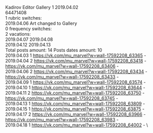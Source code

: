 Kadirov	Editor Gallery 1 2019.04.02\
64471408\
1 rubric switches:\
2019.04.06 Art changed to Gallery \
0 frequency switches:\
2 vacations:\
2019.04.07 2019.04.08 \
2019.04.12 2019.04.13 \
Total posts amount: 14	Posts dates amount: 10\
2019.04.03 1 https://vk.com/mu_marvel?w=wall-17592208_63365 - \
2019.04.04 2 https://vk.com/mu_marvel?w=wall-17592208_63418 - https://vk.com/mu_marvel?w=wall-17592208_63406 - \
2019.04.06 2 https://vk.com/mu_marvel?w=wall-17592208_63434 - https://vk.com/mu_marvel?w=wall-17592208_63433 - \
2019.04.09 1 https://vk.com/mu_marvel?w=wall-17592208_63574 - \
2019.04.10 1 https://vk.com/mu_marvel?w=wall-17592208_63644 - \
2019.04.11 2 https://vk.com/mu_marvel?w=wall-17592208_63750 - https://vk.com/mu_marvel?w=wall-17592208_63745 - \
2019.04.13 1 https://vk.com/mu_marvel?w=wall-17592208_63809 - \
2019.04.15 1 https://vk.com/mu_marvel?w=wall-17592208_63875 - \
2019.04.17 2 https://vk.com/mu_marvel?w=wall-17592208_63966 - https://vk.com/mu_marvel?w=wall-17592208_63983 - \
2019.04.18 1 https://vk.com/mu_marvel?w=wall-17592208_64002 - \
